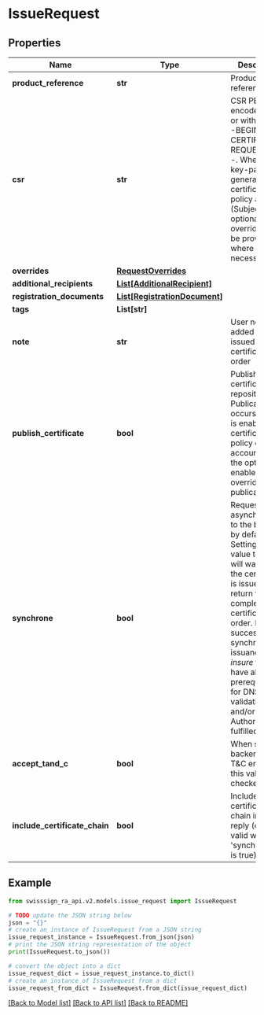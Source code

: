 # IssueRequest


## Properties

Name | Type | Description | Notes
------------ | ------------- | ------------- | -------------
**product_reference** | **str** | Product reference | 
**csr** | **str** | CSR PEM encoded with or without ----BEGIN/END CERTIFICATE REQUEST-----. When null, a key-pair is generated if the certificate policy allows it (SubjectDN and optional overrides must be provided where necessary). | [optional] 
**overrides** | [**RequestOverrides**](RequestOverrides.md) |  | [optional] 
**additional_recipients** | [**List[AdditionalRecipient]**](AdditionalRecipient.md) |  | [optional] 
**registration_documents** | [**List[RegistrationDocument]**](RegistrationDocument.md) |  | [optional] 
**tags** | **List[str]** |  | [optional] 
**note** | **str** | User note added to issued certificate order | [optional] 
**publish_certificate** | **bool** | Publish certificate to repository. Publication occurs if option is enabled on certificate policy or if the account has the option enabled to override the publication.  | [optional] 
**synchrone** | **bool** | Request is sent asynchronously to the backend by default.  Setting this value to _true_ will wait until the certificate is issued and return the completed certificate order. For successful synchronous issuance, _insure_ that you have all prerequisites for DNS validation and/or Authorization fulfilled.  | [optional] [default to False]
**accept_tand_c** | **bool** | When server backend has T&amp;C enabled, this value is checked.  | [optional] [default to True]
**include_certificate_chain** | **bool** | Include the certificate chain in the reply (only valid when &#39;synchronous&#39; is true).  | [optional] [default to False]

## Example

```python
from swisssign_ra_api.v2.models.issue_request import IssueRequest

# TODO update the JSON string below
json = "{}"
# create an instance of IssueRequest from a JSON string
issue_request_instance = IssueRequest.from_json(json)
# print the JSON string representation of the object
print(IssueRequest.to_json())

# convert the object into a dict
issue_request_dict = issue_request_instance.to_dict()
# create an instance of IssueRequest from a dict
issue_request_from_dict = IssueRequest.from_dict(issue_request_dict)
```
[[Back to Model list]](../README.md#documentation-for-models) [[Back to API list]](../README.md#documentation-for-api-endpoints) [[Back to README]](../README.md)


